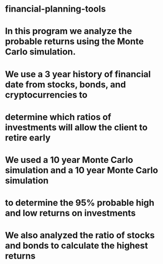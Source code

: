 # financial-planning-tools

#  In this program we analyze the probable returns using the Monte Carlo simulation.
#  We use a 3 year history of financial date from stocks, bonds, and cryptocurrencies to 
#  determine which ratios of investments will allow the client to retire early
#  We used a 10 year Monte Carlo simulation and a 10 year Monte Carlo simulation 
#  to determine the 95% probable high and low returns on investments
#  We also analyzed the ratio of stocks and bonds to calculate the highest returns